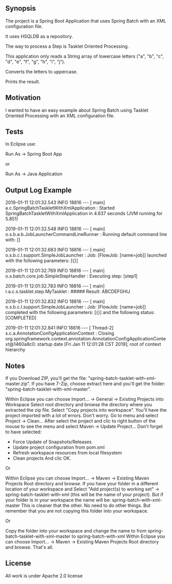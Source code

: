 ## Synopsis

The project is a Spring Boot Application that uses Spring Batch with an XML configuration file.

It uses HSQLDB as a repository.

The way to process a Step is Tasklet Oriented Processing.

This application only reads a String array of lowercase letters ("a", "b", "c", "d", "e", "f", "g", "h", "i", "j").

Converts the letters to uppercase.

Prints the result.

## Motivation

I wanted to have an easy example about Spring Batch using Tasklet Oriented Processing with an XML configuration file.

## Tests

In Eclipse use: 

Run As -> Spring Boot App

or

Run As -> Java Application

## Output Log Example

2019-01-11 12:01:32.543  INFO 18816 --- [           main] a.c.SpringBatchTaskletWithXmlApplication : Started SpringBatchTaskletWithXmlApplication in 4.637 seconds (JVM running for 5.851)

2019-01-11 12:01:32.548  INFO 18816 --- [           main] o.s.b.a.b.JobLauncherCommandLineRunner   : Running default command line with: []

2019-01-11 12:01:32.683  INFO 18816 --- [           main] o.s.b.c.l.support.SimpleJobLauncher      : Job: [FlowJob: [name=job]] launched with the following parameters: [{}]

2019-01-11 12:01:32.769  INFO 18816 --- [           main] o.s.batch.core.job.SimpleStepHandler     : Executing step: [step1]

2019-01-11 12:01:32.783  INFO 18816 --- [           main] r.a.c.s.tasklet.step.MyTasklet           : ##### Result: ABCDEFGHIJ

2019-01-11 12:01:32.832  INFO 18816 --- [           main] o.s.b.c.l.support.SimpleJobLauncher      : Job: [FlowJob: [name=job]] completed with the following parameters: [{}] and the following status: [COMPLETED]

2019-01-11 12:01:32.841  INFO 18816 --- [       Thread-2] s.c.a.AnnotationConfigApplicationContext : Closing org.springframework.context.annotation.AnnotationConfigApplicationContext@1460a8c0: startup date [Fri Jan 11 12:01:28 CST 2019]; root of context hierarchy

## Notes

If you Download ZIP, you'll get the file: "spring-batch-tasklet-with-xml-master.zip".
If you have 7-Zip, choose extract here and you'll get the folder: "spring-batch-tasklet-with-xml-master".

Within Eclipse you can choose Import... -> General -> Existing Projects into Workspace
Select root directory and browse the directory where you extracted the zip file.
Select "Copy projects into workspace".
You'll have the project imported with a lot of errors. Don't worry.
Go to menu and select Project -> Clean...
After select the project and clic to right button of the mouse to see the menu and select Maven -> Update Project...
Don't forget to have selected:
- Force Update of Snapshots/Releases
- Update project configuration from pom.xml
- Refresh workspace resources from local filesystem
- Clean projects
And clic OK.

Or

Within Eclipse you can choose Import... -> Maven -> Existing Maven Projects 
Root directory and browse.
If you have your folder in a different location of your workspace and
Select "Add project(s) to working set" -> spring-batch-tasklet-with-xml (this will be the name of your project).
But if your folder is in your workspace the name will be: spring-batch-with-xml-master
This is cleaner that the other. No need to do other things.
But remember that you are not copying this folder into your workspace.

Or

Copy the folder into your workspace and change the name to  from spring-batch-tasklet-with-xml-master to spring-batch-with-xml
Within Eclipse you can choose Import... -> Maven -> Existing Maven Projects 
Root directory and browse.
That's all.

## License

All work is under Apache 2.0 license
